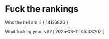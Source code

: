 # Fuck the rankings

Who the hell am I?
{ 14136826 }

What fucking year is it?
[ 2025-03-11T05:33:20Z ]
